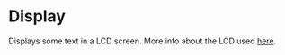 # Display

Displays some text in a LCD screen. More info about the LCD used [here](https://lastminuteengineers.com/i2c-lcd-arduino-tutorial/#character-lcd-display).
